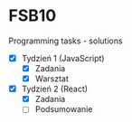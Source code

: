 # FSB10
Programming tasks - solutions

- [X] Tydzień 1 (JavaScript)
  - [X] Zadania
  - [X] Warsztat
- [X] Tydzień 2 (React)
  - [X] Zadania 
  - [ ] Podsumowanie
